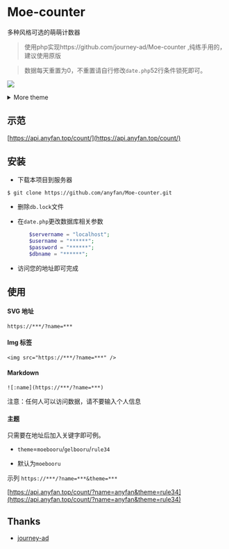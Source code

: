 # Moe-counter

多种风格可选的萌萌计数器

> 使用php实现https://github.com/journey-ad/Moe-counter ,纯练手用的，建议使用原版

> 数据每天重置为0，不重置请自行修改`date.php`52行条件锁死即可。

<a href="https://api.anyfan.top/count/"><img src="https://api.anyfan.top/count/?name=demo"></a>

<details>
<summary>More theme</summary>

##### moebooru
![Moe-counter](https://api.anyfan.top/count/?theme=moebooru&name=view)

##### gelbooru
![Moe-counter](https://api.anyfan.top/count/?theme=gelbooru&name=view)

##### rule34
![Moe-counter](https://api.anyfan.top/count/?theme=rule34&name=view)
</details>

## 示范
[https://api.anyfan.top/count/](https://api.anyfan.top/count/)

## 安装
 - 下载本项目到服务器

  ```bash
 $ git clone https://github.com/anyfan/Moe-counter.git
  ```

 - 删除`db.lock`文件

 - 在`date.php`更改数据库相关参数

 ```php
        $servername = "localhost";
        $username = "******";
        $password = "******";
        $dbname = "******";
```
 - 访问您的地址即可完成

 ## 使用

 #### SVG 地址
 `https://***/?name=***`

 #### Img 标签
`<img src="https://***/?name=***" />`

 #### Markdown
`![:name](https://***/?name=***)`

注意：任何人可以访问数据，请不要输入个人信息

#### 主题
只需要在地址后加入关键字即可例。

 - `theme`=`moebooru`/`gelbooru`/`rule34`

 - 默认为`moebooru`

示列 `https://***/?name=***&theme=***`

[https://api.anyfan.top/count/?name=anyfan&theme=rule34](https://api.anyfan.top/count/?name=anyfan&theme=rule34)


## Thanks
 - [journey-ad](https://github.com/journey-ad)

